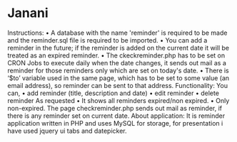 # Janani
Instructions:
•	A database with the name 'reminder' is required to be made and the reminder.sql file is required to be imported.
•	You can add a reminder in the future; if the reminder is added on the current date it will be treated as an expired reminder.
•	The ckeckreminder.php has to be set on CRON Jobs to execute daily when the date changes, it sends out mail as a reminder for those reminders only which are set on today's date.
•	There is ‘$to’ variable used in the same page, which has to be set to some value (an email address), so reminder can be sent to that address. 
Functionality:
You can,
•	add reminder (title, description and date)
•	edit reminder 
•	delete reminder
As requested 
•	It shows all reminders expired/non expired.
•	Only non-expired.
The page checkreminder.php sends out mail as reminder, if there is any reminder set on current date.
About application:
It is reminder application written in PHP and uses MySQL for storage, for presentation i have used jquery ui tabs and datepicker.

